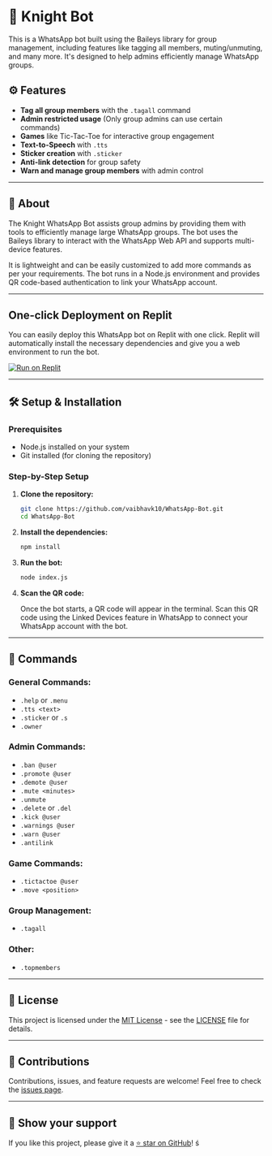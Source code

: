 # 🤖 Knight Bot

This is a WhatsApp bot built using the Baileys library for group management, including features like tagging all members, muting/unmuting, and many more. It's designed to help admins efficiently manage WhatsApp groups.

## ⚙️ Features

- **Tag all group members** with the `.tagall` command
- **Admin restricted usage** (Only group admins can use certain commands)
- **Games** like Tic-Tac-Toe for interactive group engagement
- **Text-to-Speech** with `.tts`
- **Sticker creation** with `.sticker`
- **Anti-link detection** for group safety
- **Warn and manage group members** with admin control

---

## 📖 About

The Knight WhatsApp Bot assists group admins by providing them with tools to efficiently manage large WhatsApp groups. The bot uses the Baileys library to interact with the WhatsApp Web API and supports multi-device features.

It is lightweight and can be easily customized to add more commands as per your requirements. The bot runs in a Node.js environment and provides QR code-based authentication to link your WhatsApp account.

---

## One-click Deployment on Replit

You can easily deploy this WhatsApp bot on Replit with one click. Replit will automatically install the necessary dependencies and give you a web environment to run the bot.

[![Run on Replit](https://replit.com/badge/github/vaibhavk10/WhatsApp-Bot)](https://replit.com/github/vaibhavk10/WhatsApp-Bot)

---

## 🛠️ Setup & Installation

### Prerequisites

- Node.js installed on your system
- Git installed (for cloning the repository)

### Step-by-Step Setup

1. **Clone the repository:**

    ```bash
    git clone https://github.com/vaibhavk10/WhatsApp-Bot.git
    cd WhatsApp-Bot
    ```

2. **Install the dependencies:**

    ```bash
    npm install
    ```

3. **Run the bot:**

    ```bash
    node index.js
    ```

4. **Scan the QR code:**

    Once the bot starts, a QR code will appear in the terminal. Scan this QR code using the Linked Devices feature in WhatsApp to connect your WhatsApp account with the bot.

---

## 📝 Commands

### General Commands:

- `.help` or `.menu`
- `.tts <text>`
- `.sticker` or `.s`
- `.owner`

### Admin Commands:

- `.ban @user`
- `.promote @user`
- `.demote @user`
- `.mute <minutes>`
- `.unmute`
- `.delete` or `.del`
- `.kick @user`
- `.warnings @user`
- `.warn @user`
- `.antilink`

### Game Commands:

- `.tictactoe @user`
- `.move <position>`

### Group Management:

- `.tagall`

### Other:

- `.topmembers`

---

## 📄 License

This project is licensed under the [MIT License](https://opensource.org/licenses/MIT) - see the [LICENSE](https://github.com/vaibhavk10/WhatsApp-Bot/blob/main/LICENSE) file for details.

---

## 🙌 Contributions

Contributions, issues, and feature requests are welcome! Feel free to check the [issues page](https://github.com/vaibhavk10/WhatsApp-Bot/issues).

---

## 🌟 Show your support

If you like this project, please give it a [⭐️ star on GitHub](https://github.com/vaibhavk10/WhatsApp-Bot)!
ś